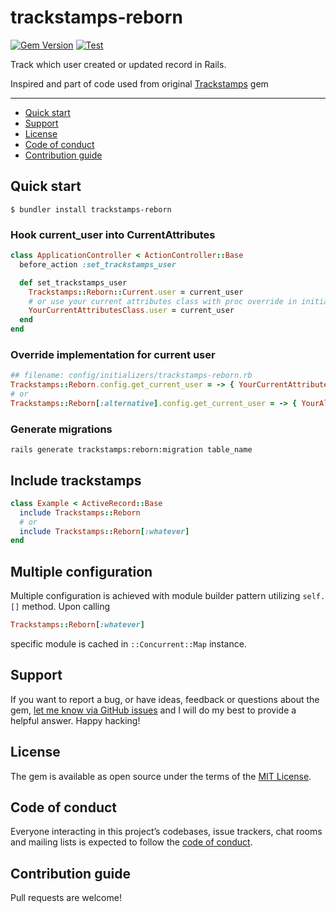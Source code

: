 # trackstamps-reborn

[![Gem Version](https://badge.fury.io/rb/trackstamps-reborn.svg)](https://rubygems.org/gems/trackstamps-reborn)
[![Test](https://github.com/uvera/trackstamps-reborn/actions/workflows/test.yml/badge.svg)](https://github.com/uvera/trackstamps-reborn/actions/workflows/test.yml)

Track which user created or updated record in Rails.

Inspired and part of code used from original [Trackstamps](https://github.com/mshahzadtariq/trackstamps) gem

---

- [Quick start](#quick-start)
- [Support](#support)
- [License](#license)
- [Code of conduct](#code-of-conduct)
- [Contribution guide](#contribution-guide)

## Quick start

```
$ bundler install trackstamps-reborn
```

### Hook current_user into CurrentAttributes

```ruby
class ApplicationController < ActionController::Base
  before_action :set_trackstamps_user  

  def set_trackstamps_user
    Trackstamps::Reborn::Current.user = current_user
    # or use your current attributes class with proc override in initializers
    YourCurrentAttributesClass.user = current_user
  end
end
```

### Override implementation for current user

```ruby
## filename: config/initializers/trackstamps-reborn.rb
Trackstamps::Reborn.config.get_current_user = -> { YourCurrentAttributesClass.user }
# or
Trackstamps::Reborn[:alternative].config.get_current_user = -> { YourAlternativeCurrentAttributesClass.user }
```

### Generate migrations
```
rails generate trackstamps:reborn:migration table_name
```

## Include trackstamps
```ruby
class Example < ActiveRecord::Base
  include Trackstamps::Reborn
  # or
  include Trackstamps::Reborn[:whatever]
end
```

## Multiple configuration

Multiple configuration is achieved with module builder pattern utilizing `self.[]` method.
Upon calling

```ruby
Trackstamps::Reborn[:whatever]
```

specific module is cached in `::Concurrent::Map` instance.

## Support

If you want to report a bug, or have ideas, feedback or questions about the gem, [let me know via GitHub issues](https://github.com/uvera/trackstamps-reborn/issues/new) and I will do my best to provide a helpful answer. Happy hacking!

## License

The gem is available as open source under the terms of the [MIT License](LICENSE.txt).

## Code of conduct

Everyone interacting in this project’s codebases, issue trackers, chat rooms and mailing lists is expected to follow the [code of conduct](CODE_OF_CONDUCT.md).

## Contribution guide

Pull requests are welcome!
